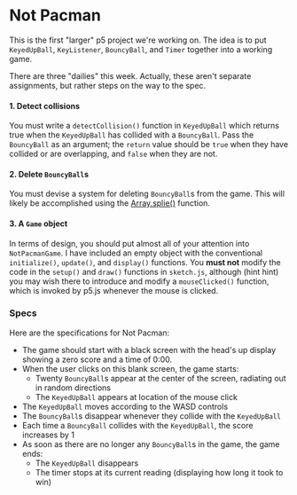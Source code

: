 # Not Pacman

This is the first "larger" p5 project we're working on. The idea is to put ```KeyedUpBall```, ```KeyListener```, ```BouncyBall```, and ```Timer``` together into a working game.

There are three "dailies" this week. Actually, these aren't separate assignments, but rather steps on the way to the spec.

#### 1. Detect collisions
You must write a ```detectCollision()``` function in ```KeyedUpBall``` which returns true when the ```KeyedUpBall``` has collided with a ```BouncyBall```. Pass the ```BouncyBall``` as an argument; the ```return``` value should be ```true``` when they have collided or are overlapping, and ```false``` when they are not.

#### 2. Delete ```BouncyBall```s
You must devise a system for deleting ```BouncyBall```s from the game. This will likely be accomplished using the [Array.splie()](https://developer.mozilla.org/en-US/docs/Web/JavaScript/Reference/Global_Objects/Array/splice) function.

#### 3. A ```Game``` object
In terms of design, you should put almost all of your attention into ```NotPacmanGame```. I have included an empty object with the conventional ```initialize()```, ```update()```, and ```display()``` functions. You **must not** modify the code in the ```setup()``` and ```draw()``` functions in ```sketch.js```, although (hint hint) you may wish there to introduce and modify a ```mouseClicked()``` function, which is invoked by p5.js whenever the mouse is clicked.

### Specs
Here are the specifications for Not Pacman:

* The game should start with a black screen with the head's up display showing a zero score and a time of 0:00.
* When the user clicks on this blank screen, the game starts:
  * Twenty ```BouncyBall```s appear at the center of the screen, radiating out in random directions
  * The ```KeyedUpBall``` appears at location of the mouse click
* The ```KeyedUpBall``` moves according to the WASD controls
* The ```BouncyBall```s disappear whenever they collide with the ```KeyedUpBall```
* Each time a ```BouncyBall``` collides with the ```KeyedUpBall```, the score increases by 1
* As soon as there are no longer any ```BouncyBall```s in the game, the game ends:
  * The ```KeyedUpBall``` disappears
  * The timer stops at its current reading (displaying how long it took to win)
